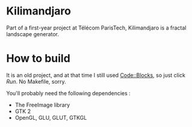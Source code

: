 # Kilimandjaro

Part of a first-year project at Télécom ParisTech, Kilimandjaro is a fractal
landscape generator.

# How to build

It is an old project, and at that time I still used
[Code::Blocks](http://www.codeblocks.com), so just click _Run_. No Makefile,
sorry.

You'll probably need the following dependencies :

  * The FreeImage library
  * GTK 2
  * OpenGL, GLU, GLUT, GTKGL
